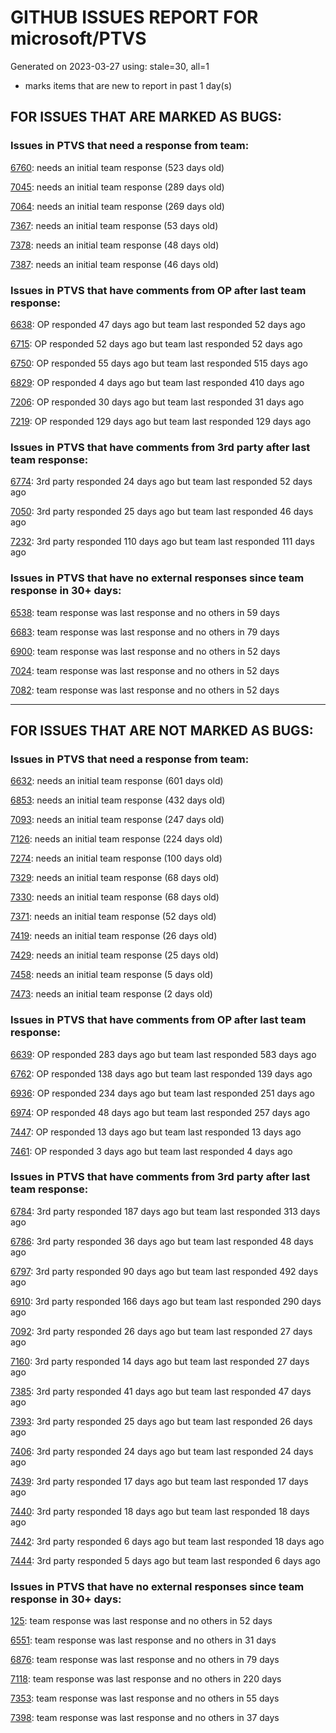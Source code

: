 
# GITHUB ISSUES REPORT FOR microsoft/PTVS


Generated on 2023-03-27 using: stale=30, all=1


* marks items that are new to report in past 1 day(s)


## FOR ISSUES THAT ARE MARKED AS BUGS:


### Issues in PTVS that need a response from team:


  [6760](https://github.com/microsoft/PTVS/issues/6760 "Evaluates all the expressions in interactive windows ignore the Completion Mode setting."): needs an initial team response (523 days old)

  [7045](https://github.com/microsoft/PTVS/issues/7045 "Failed to start a decorator and show potential decorators when type @."): needs an initial team response (289 days old)

  [7064](https://github.com/microsoft/PTVS/issues/7064 "Some intellisense don't work well in interactive window after writing some REPL commands"): needs an initial team response (269 days old)

  [7367](https://github.com/microsoft/PTVS/issues/7367 "No output result after clicking 'Execute Project in Python Interactive'"): needs an initial team response (53 days old)

  [7378](https://github.com/microsoft/PTVS/issues/7378 "Conda env is missing after updating python latest version"): needs an initial team response (48 days old)

  [7387](https://github.com/microsoft/PTVS/issues/7387 "Some Intellisense doesn't work."): needs an initial team response (46 days old)

### Issues in PTVS that have comments from OP after last team response:


  [6638](https://github.com/microsoft/PTVS/issues/6638 "Refactor rename incorrect when the referenced method is defined in another project. "): OP responded 47 days ago but team last responded 52 days ago

  [6715](https://github.com/microsoft/PTVS/issues/6715 "An error message &quot;This project &quot;PythonApplication3&quot; has a reference to a missing Conda environment &quot;env3&quot;&quot; always pops up when restart the VS."): OP responded 52 days ago but team last responded 52 days ago

  [6750](https://github.com/microsoft/PTVS/issues/6750 "An error pops up when run &quot;Django Check, Django Migrate, Django Create Superuser...&quot;. "): OP responded 55 days ago but team last responded 515 days ago

  [6829](https://github.com/microsoft/PTVS/issues/6829 "IntelliSense which is modified manually does not work after restart the VS."): OP responded 4 days ago but team last responded 410 days ago

  [7206](https://github.com/microsoft/PTVS/issues/7206 "The active environment doesn't change with the Cookiecutter Explorer is open"): OP responded 30 days ago but team last responded 31 days ago

  [7219](https://github.com/microsoft/PTVS/issues/7219 "No output with using ipython interactive window"): OP responded 129 days ago but team last responded 129 days ago

### Issues in PTVS that have comments from 3rd party after last team response:


  [6774](https://github.com/microsoft/PTVS/issues/6774 "The Python installed from Microsoft Store couldn't view installed packages when first use the environment."): 3rd party responded 24 days ago but team last responded 52 days ago

  [7050](https://github.com/microsoft/PTVS/issues/7050 "An error was reported in the output window when creating the env."): 3rd party responded 25 days ago but team last responded 46 days ago

  [7232](https://github.com/microsoft/PTVS/issues/7232 "native/python debugger cannot find python source code"): 3rd party responded 110 days ago but team last responded 111 days ago

### Issues in PTVS that have no external responses since team response in 30+ days:


  [6538](https://github.com/microsoft/PTVS/issues/6538 "No static analysis suggestions in Interactive window."): team response was last response and no others in 59 days

  [6683](https://github.com/microsoft/PTVS/issues/6683 "After deleting and re-creating, conda env will not appear in the list."): team response was last response and no others in 79 days

  [6900](https://github.com/microsoft/PTVS/issues/6900 "Python 3.10 fails to hit breakpoints when &quot;Native Code Debugging&quot; is enabled."): team response was last response and no others in 52 days

  [7024](https://github.com/microsoft/PTVS/issues/7024 "Python f-strings need syntax highlighting for expressions inside curly braces"): team response was last response and no others in 52 days

  [7082](https://github.com/microsoft/PTVS/issues/7082 "VS2022 Python Fonts and Colors Customization Regression from VS2019, Defies Microsoft Documentation"): team response was last response and no others in 52 days

---

## FOR ISSUES THAT ARE NOT MARKED AS BUGS:


### Issues in PTVS that need a response from team:


  [6632](https://github.com/microsoft/PTVS/issues/6632 "Publish Now in project properties should auto save first"): needs an initial team response (601 days old)

  [6853](https://github.com/microsoft/PTVS/issues/6853 "Unable to install suggested module when using IPython interactive mode."): needs an initial team response (432 days old)

  [7093](https://github.com/microsoft/PTVS/issues/7093 "Error: missing params.textDocument.text"): needs an initial team response (247 days old)

  [7126](https://github.com/microsoft/PTVS/issues/7126 "Creating python solution from existing python code fails for wsl based python project"): needs an initial team response (224 days old)

  [7274](https://github.com/microsoft/PTVS/issues/7274 "Changing error messages - differences in reported errors between VS and pyright cli"): needs an initial team response (100 days old)

  [7329](https://github.com/microsoft/PTVS/issues/7329 "VS 2022 crashes regularly"): needs an initial team response (68 days old)

  [7330](https://github.com/microsoft/PTVS/issues/7330 "Unable to create DLL for C++ "): needs an initial team response (68 days old)

  [7371](https://github.com/microsoft/PTVS/issues/7371 "Outdated settings "): needs an initial team response (52 days old)

  [7419](https://github.com/microsoft/PTVS/issues/7419 "Environment Management UI"): needs an initial team response (26 days old)

  [7429](https://github.com/microsoft/PTVS/issues/7429 "Start without Debug and Start with Debug button not available in right click menu"): needs an initial team response (25 days old)

  [7458](https://github.com/microsoft/PTVS/issues/7458 "Python project build after they are disabled in solution config manager "): needs an initial team response (5 days old)

  [7473](https://github.com/microsoft/PTVS/issues/7473 "Feature is currently unavailable due to an internal error."): needs an initial team response (2 days old)

### Issues in PTVS that have comments from OP after last team response:


  [6639](https://github.com/microsoft/PTVS/issues/6639 " IntelliSense does not work when changed SearchPath in PythonSettings.json file in open folder."): OP responded 283 days ago but team last responded 583 days ago

  [6762](https://github.com/microsoft/PTVS/issues/6762 "Unchecked &quot;Parameter information&quot; still has signature help."): OP responded 138 days ago but team last responded 139 days ago

  [6936](https://github.com/microsoft/PTVS/issues/6936 "Skip tests after clicking “Analyze Code Coverage”."): OP responded 234 days ago but team last responded 251 days ago

  [6974](https://github.com/microsoft/PTVS/issues/6974 "No IntelliSense when import folder under the workspace."): OP responded 48 days ago but team last responded 257 days ago

  [7447](https://github.com/microsoft/PTVS/issues/7447 "The type information displayed wrong for sys.exc_info with the latest typeshed "): OP responded 13 days ago but team last responded 13 days ago

  [7461](https://github.com/microsoft/PTVS/issues/7461 "Anaconda displays incorrectly in environment list"): OP responded 3 days ago but team last responded 4 days ago

### Issues in PTVS that have comments from 3rd party after last team response:


  [6784](https://github.com/microsoft/PTVS/issues/6784 "Visual Studio Community 2022 - UTF-8 codec problem"): 3rd party responded 187 days ago but team last responded 313 days ago

  [6786](https://github.com/microsoft/PTVS/issues/6786 "Autocomplete after open brackets replaces entire line of code"): 3rd party responded 36 days ago but team last responded 48 days ago

  [6797](https://github.com/microsoft/PTVS/issues/6797 "VS2022 no longer allows mapping file extensions to the Python editor"): 3rd party responded 90 days ago but team last responded 492 days ago

  [6910](https://github.com/microsoft/PTVS/issues/6910 "Python Editor - SendSelectionToInteractive not working on VS2022"): 3rd party responded 166 days ago but team last responded 290 days ago

  [7092](https://github.com/microsoft/PTVS/issues/7092 "Stub paths setting not observed"): 3rd party responded 26 days ago but team last responded 27 days ago

  [7160](https://github.com/microsoft/PTVS/issues/7160 "Python function with stacked decorators using functools.cache hangs when run without debugging"): 3rd party responded 14 days ago but team last responded 27 days ago

  [7385](https://github.com/microsoft/PTVS/issues/7385 "Live Share: The error is repeated twice in the error list on client."): 3rd party responded 41 days ago but team last responded 47 days ago

  [7393](https://github.com/microsoft/PTVS/issues/7393 "reportMissingModuleSource:  Visual Studio 2022 / Python"): 3rd party responded 25 days ago but team last responded 26 days ago

  [7406](https://github.com/microsoft/PTVS/issues/7406 "Python project reports a .NET Framwork error when .NET Core library is referenced"): 3rd party responded 24 days ago but team last responded 24 days ago

  [7439](https://github.com/microsoft/PTVS/issues/7439 "Installing VS 2022 v17.5.0 update removed Python that wasn't installed by VS"): 3rd party responded 17 days ago but team last responded 17 days ago

  [7440](https://github.com/microsoft/PTVS/issues/7440 "Python Search Path not Resolving"): 3rd party responded 18 days ago but team last responded 18 days ago

  [7442](https://github.com/microsoft/PTVS/issues/7442 "Visual Studio 2022 keeps breaking on exception which seems to be handled in Python internally"): 3rd party responded 6 days ago but team last responded 18 days ago

  [7444](https://github.com/microsoft/PTVS/issues/7444 "Anaconda/Conda environments are broken in VS2022, works in VS2019"): 3rd party responded 5 days ago but team last responded 6 days ago

### Issues in PTVS that have no external responses since team response in 30+ days:


  [125](https://github.com/microsoft/PTVS/issues/125 "Automatically attach to subprocesses when debugging"): team response was last response and no others in 52 days

  [6551](https://github.com/microsoft/PTVS/issues/6551 "Navigation bar is not working"): team response was last response and no others in 31 days

  [6876](https://github.com/microsoft/PTVS/issues/6876 "Extract method only works on one line and rename doesn't work at all"): team response was last response and no others in 79 days

  [7118](https://github.com/microsoft/PTVS/issues/7118 "IPython interactive mode always freezing"): team response was last response and no others in 220 days

  [7353](https://github.com/microsoft/PTVS/issues/7353 "Go To All does not work. "): team response was last response and no others in 55 days

  [7398](https://github.com/microsoft/PTVS/issues/7398 "No ESLint module was found while trying to lint about.html."): team response was last response and no others in 37 days
